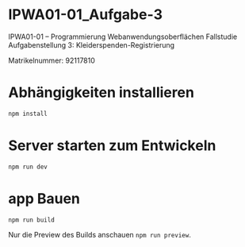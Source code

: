 # IPWA01-01_Aufgabe-3
IPWA01-01 – Programmierung Webanwendungsoberflächen
Fallstudie Aufgabenstellung 3: Kleiderspenden-Registrierung

Matrikelnummer: 92117810

# Abhängigkeiten installieren
```bash
npm install
```

# Server starten zum Entwickeln
```bash
npm run dev
```
# app Bauen
```bash
npm run build
```

Nur die Preview des Builds anschauen `npm run preview`.

